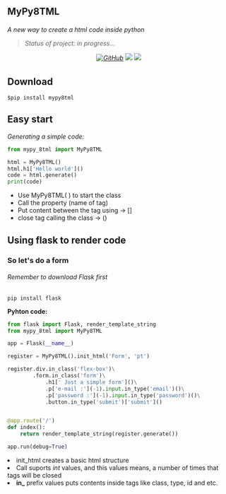 ## MyPy8TML

<em><h6> A new way to create a html code inside python </em>

> Status of project: in progress...

<div align="center">
<a href="https://github.com/MikalROn/ApiOmie-nao-oficial" ><img alt="GitHub" src="https://img.shields.io/badge/Github-Open%20source-green?style=for-the-badge&amp;logo=github"></a>
<img src="https://img.shields.io/github/license/MikalROn/MyPy8TML?style=for-the-badge">
<a href="https://smokeshow.helpmanual.io/0c5m6z050r2w2d4t1n4n/"><img src="https://img.shields.io/badge/coverage-100%25-green?style=for-the-badge"></a>
</div>

## Download

````shell
$pip install mypy8tml
````

## Easy start

<em>Generating a simple code:</em>

````python
from mypy_8tml import MyPy8TML

html = MyPy8TML()
html.h1['Hello world']()
code = html.generate()
print(code)

````

- Use MyPy8TML( ) to start the class
- Call the property (name of tag)
- Put content between the tag using -> []
- close tag calling the class -> ()


## Using flask to render code

<h3> So let's do a form </h3>

<h6> Remember to download Flask first</h6>

````shell
pip install flask
````

**Pyhton code:**

````python
from flask import Flask, render_template_string
from mypy_8tml import MyPy8TML

app = Flask(__name__)

register = MyPy8TML().init_html('Form', 'pt')

register.div.in_class('flex-box')\
        .form.in_class('form')\
            .h1[' Just a simple form']()\
            .p['e-mail :'](-1).input.in_type('email')()\
            .p['password :'](-1).input.in_type('password')()\
            .button.in_type('submit')['submit']()


@app.route('/')
def index():
    return render_template_string(register.generate())

app.run(debug=True)
````

<li>init_html creates a basic html structure </li>
<li>Call suports <em>int</em> values, and this values means, a number 
of times that tags will be closed</li>
<li><b>in_</b> prefix values puts contents inside tags like class, type, id and etc.</li>


